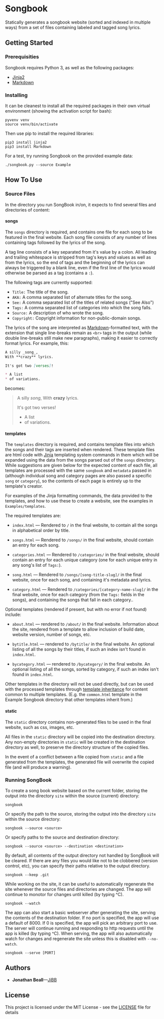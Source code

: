 # Songbook

Statically generates a songbook website (sorted and indexed in multiple ways) from a set of files containing labeled and tagged song lyrics.


## Getting Started

### Prerequisities

Songbook requires Python 3, as well as the following packages:

* [Jinja2](http://jinja.pocoo.org)
* [Markdown](http://pythonhosted.org/Markdown/)

### Installing

It can be cleanest to install all the required packages in their own virtual environment (showing the activation script for bash):

```
pyvenv venv
source venv/bin/activate
```

Then use pip to install the required libraries:

```
pip3 install jinja2
pip3 install Markdown
```

For a test, try running Songbook on the provided example data:

```
./songbook.py --source Example
```


## How To Use

### Source Files

In the directory you run SongBook in/on, it expects to find several files and directories of content:

#### songs

The `songs` directory is required, and contains one file for each song to be featured in the final website.  Each song file consists  of any number of lines containing tags followed by the lyrics of the song.

A tag line consists of a key separated from it's value by a colon.  All leading and trailing whitespace is stripped from tag's keys and  values as well as from the lyrics, so the end of tags and the beginning of the lyrics can always be triggered by a blank line, even if the first line of the lyrics would otherwise be parsed as a tag (contains a `:`).

The following tags are currently supported:

* `Title:` The title of the song.
* `AKA:` A comma separated list of alternate titles for the song.
* `See:` A comma separated list of the titles of related songs ("See Also")
* `Tags:` A comma separated list of categories into which the song falls.
* `Source:` A description of who wrote the song.
* `Copyright:` Copyright information for non-public-domain songs.

The lyrics of the song are interpreted as [Markdown](http://daringfireball.net/projects/markdown/syntax)-formatted text, with the extension that single line-breaks remain as `<br>` tags in the output (while double line-breaks still make new paragraphs), making it easier to correctly format lyrics.  For example, this:

```Markdown
A silly _song_,
With **crazy** lyrics.

It's got two [verses]!

* A list
* of variations.
```

becomes:

>A silly _song_,
>With **crazy** lyrics.
>
>It's got two verses!
>
>* A list
>* of variations.

#### templates

The `templates` directory is required, and contains template files into which the songs and their tags are inserted when rendered.  These template files are html code with [Jinja](http://jinja.pocoo.org/docs/dev/templates/) templating system commands in them which will be expanded using the data from the songs parsed out of the `songs` directory.  While suggestions are given below for the expected content of each file, all templates are processed with the same `songbook` and `metadata` passed in (although individual song and category pages are also passed a specific `song` or `category`), so the contents of each page is entirely up to the template's creator.

For examples of the Jinja formatting commands, the data provided to the templates, and how to use these to create a website, see the examples in `Examples/templates`.

The required templates are:

* `index.html` — Rendered to `/` in the final website, to contain all the songs in alphabetical order by title.

* `songs.html` — Rendered to `/songs/` in the final website, should contain an entry for each song.

* `categories.html` — Rendered to `/categories/` in the final website, should contain an entry for each unique category (one for each unique entry in any song's list of `Tags:`).

* `song.html` — Rendered to `/songs/[song-title-slug]/` in the final website, once for each song, and containing it's metadata and lyrics.

* `category.html` — Rendered to `/categories/[category-name-slug]/` in the final website, once for each category (from the `Tags:` fields in the songs), and containing the songs that fall in each category..

Optional templates (rendered if present, but with no error if not found) include:

* `about.html` — rendered to `/about/` in the final website. Information about the site, rendered from a template to allow inclusion of build date, website version, number of songs, etc.

* `bytitle.html` — rendered to `/bytitle/` in the final website.  An optional listing of all the songs by their titles, if such an index isn't found in `index.html`.

* `bycategory.html` — rendered to `/bycategory/` in the final website.  An optional listing of all the songs, sorted by category, if such an index isn't found in `index.html`.

Other templates in the directory will not be used directly, but can be used with the processed templates through [template inheritance](http://jinja.pocoo.org/docs/dev/templates/#template-inheritance) for content common to multiple templates. (E.g. the `common.html` template in the Example Songbook directory that other templates inherit from.)

#### static

The `static` directory contains non-generated files to be used in the final website, such as css, images, etc.

All files in the `static` directory will be copied into the destination directory.  Any non-empty directories in `static` will be created in the destination directory as well, to preserve the directory structure of the copied files.

In the event of a conflict between a file copied from `static` and a file generated from the templates, the generated file will overwrite the copied file (and will produce a warning).


### Running SongBook

To create a song book website based on the current folder, storing the output into the directory `site` within the source (current) directory:

```
songbook
```

Or specify the path to the source, storing the output into the directory `site` within the source directory:

```
songbook --source <source>
```

Or specify paths to the source and destination directory:

```
songbook --source <source> --destination <destination>
```

By default, all contents of the output directory not handled by SongBook will be cleared.  If there are any files you would like not to be clobbered (version control, etc), you can specify their paths relative to the output directory.

```
songbook --keep .git
```

While working on the site, it can be useful to automatically regenerate the site whenever the source files and directories are changed.  The app will continue to monotor for changes until killed (by typing ^C).

```
songbook --watch
```

The app can also start a basic webserver after generating the site, serving the contents of the destination folder.  If no port is specified, the app will use a default of 8000.  If 0 is specified, the app will pick an arbitrary port to use.  The server will continue running and responding to http requests until the app is killed (by typing ^C).  When serving, the app will also automatically watch for changes and regenerate the site unless this is disabled with `--no-watch`.

```
songbook --serve [PORT]
```


## Authors

* **Jonathan Beall**—[JiBB](https://github.com/JiBB)


## License

This project is licensed under the MIT License - see the [LICENSE](LICENSE) file for details

